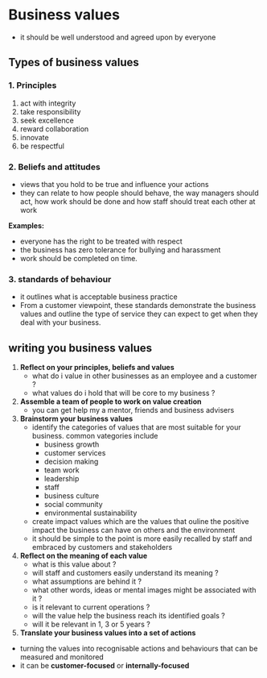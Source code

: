 # Business values
- it should be well understood and agreed upon by everyone

## Types of business values

### 1. Principles
1. act with integrity
2. take responsibility
3. seek excellence
4. reward collaboration
5. innovate
6. be respectful

### 2. Beliefs and attitudes
- views that you hold to be true and influence your actions
- they can relate to how people should behave, the way managers should act, how work should be done and how staff should treat each other at work

**Examples:**
- everyone has the right to be treated with respect
- the business has zero tolerance for bullying and harassment
- work should be completed on time.

### 3. standards of behaviour
- it outlines what is acceptable business practice
- From a customer viewpoint, these standards demonstrate the business values and outline the type of service they can expect to get when they deal with your business.

## writing you business values
1. **Reflect on your principles, beliefs and values**
    - what do i value in other businesses as an employee and a customer ?
    - what values do i hold that will be core to my business ?
2. **Assemble a team of people to work on value creation**
    - you can get help my a mentor, friends and business advisers
3. **Brainstorm your business values**
    - identify the categories of values that are most suitable for your business. common vategories include
        - business growth
        - customer services
        - decision making
        - team work
        - leadership
        - staff
        - business culture
        - social community
        - environmental sustainability
    - create impact values which are the values that ouline the positive impact the business can have on others and the environment
    - it should be simple to the point is more easily recalled by staff and embraced by customers and stakeholders
4. **Reflect on the meaning of each value**
    - what is this value about ?
    - will staff and customers easily understand its meaning ?
    - what assumptions are behind it ?
    - what other words, ideas or mental images might be associated with it ?
    - is it relevant to current operations ?
    - will the value help the business reach its identified goals ?
    - will it be relevant in 1, 3 or 5 years ?
5. **Translate your business values into a set of actions**
- turning the values into recognisable actions and behaviours that can be measured and monitored 
- it can be **customer-focused** or **internally-focused**
